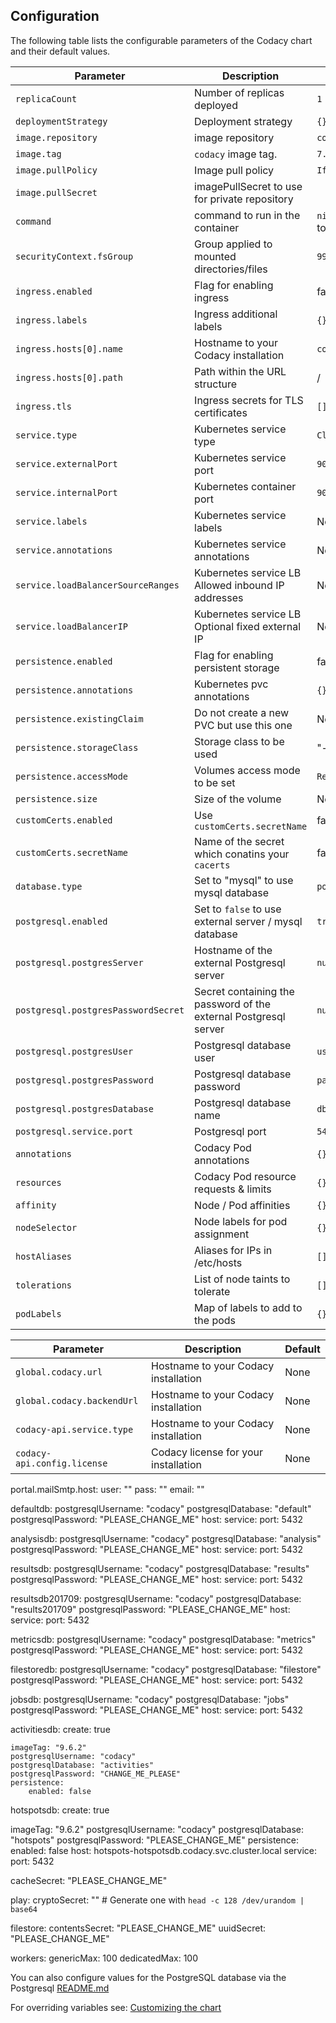 ## Configuration

The following table lists the configurable parameters of the Codacy chart and their default values.

| Parameter                           | Description                                                      | Default                                        |
| ----------------------------------- | ---------------------------------------------------------------- | ---------------------------------------------- |
| `replicaCount`                      | Number of replicas deployed                                      | `1`                                            |
| `deploymentStrategy`                | Deployment strategy                                              | `{}`                                           |
| `image.repository`                  | image repository                                                 | `codacy`                                       |
| `image.tag`                         | `codacy` image tag.                                              | `7.9.1-community`                              |
| `image.pullPolicy`                  | Image pull policy                                                | `IfNotPresent`                                 |
| `image.pullSecret`                  | imagePullSecret to use for private repository                    |                                                |
| `command`                           | command to run in the container                                  | `nil` (need to be set prior to 6.7.6, and 7.4) |
| `securityContext.fsGroup`           | Group applied to mounted directories/files                       | `999`                                          |
| `ingress.enabled`                   | Flag for enabling ingress                                        | false                                          |
| `ingress.labels`                    | Ingress additional labels                                        | `{}`                                           |
| `ingress.hosts[0].name`             | Hostname to your Codacy installation                             | `codacy.organization.com`                      |
| `ingress.hosts[0].path`             | Path within the URL structure                                    | /                                              |
| `ingress.tls`                       | Ingress secrets for TLS certificates                             | `[]`                                           |
| `service.type`                      | Kubernetes service type                                          | `ClusterIP`                                    |
| `service.externalPort`              | Kubernetes service port                                          | `9000`                                         |
| `service.internalPort`              | Kubernetes container port                                        | `9000`                                         |
| `service.labels`                    | Kubernetes service labels                                        | None                                           |
| `service.annotations`               | Kubernetes service annotations                                   | None                                           |
| `service.loadBalancerSourceRanges`  | Kubernetes service LB Allowed inbound IP addresses               | None                                           |
| `service.loadBalancerIP`            | Kubernetes service LB Optional fixed external IP                 | None                                           |
| `persistence.enabled`               | Flag for enabling persistent storage                             | false                                          |
| `persistence.annotations`           | Kubernetes pvc annotations                                       | `{}`                                           |
| `persistence.existingClaim`         | Do not create a new PVC but use this one                         | None                                           |
| `persistence.storageClass`          | Storage class to be used                                         | "-"                                            |
| `persistence.accessMode`            | Volumes access mode to be set                                    | `ReadWriteOnce`                                |
| `persistence.size`                  | Size of the volume                                               | None                                           |
| `customCerts.enabled`               | Use `customCerts.secretName`                                     | false                                          |
| `customCerts.secretName`            | Name of the secret which conatins your `cacerts`                 | false                                          |
| `database.type`                     | Set to "mysql" to use mysql database                             | `postgresql`                                   |
| `postgresql.enabled`                | Set to `false` to use external server / mysql database           | `true`                                         |
| `postgresql.postgresServer`         | Hostname of the external Postgresql server                       | `null`                                         |
| `postgresql.postgresPasswordSecret` | Secret containing the password of the external Postgresql server | `null`                                         |
| `postgresql.postgresUser`           | Postgresql database user                                         | `user`                                         |
| `postgresql.postgresPassword`       | Postgresql database password                                     | `pass`                                         |
| `postgresql.postgresDatabase`       | Postgresql database name                                         | `db`                                           |
| `postgresql.service.port`           | Postgresql port                                                  | `5432`                                         |
| `annotations`                       | Codacy Pod annotations                                           | `{}`                                           |
| `resources`                         | Codacy Pod resource requests & limits                            | `{}`                                           |
| `affinity`                          | Node / Pod affinities                                            | `{}`                                           |
| `nodeSelector`                      | Node labels for pod assignment                                   | `{}`                                           |
| `hostAliases`                       | Aliases for IPs in /etc/hosts                                    | `[]`                                           |
| `tolerations`                       | List of node taints to tolerate                                  | `[]`                                           |
| `podLabels`                         | Map of labels to add to the pods                                 | `{}`                                           |


| Parameter                   | Description                          | Default |
| --------------------------- | ------------------------------------ | ------- |
| `global.codacy.url`         | Hostname to your Codacy installation | None    |
| `global.codacy.backendUrl`  | Hostname to your Codacy installation | None    |
| `codacy-api.service.type`   | Hostname to your Codacy installation | None    |
| `codacy-api.config.license` | Codacy license for your installation | None    |

  portal.mailSmtp.host:
    user: ""
    pass: ""
    email: ""

 defaultdb:
    postgresqlUsername: "codacy"
    postgresqlDatabase: "default"
    postgresqlPassword: "PLEASE_CHANGE_ME"
    host:
    service:
      port: 5432

  analysisdb:
    postgresqlUsername: "codacy"
    postgresqlDatabase: "analysis"
    postgresqlPassword: "PLEASE_CHANGE_ME"
    host:
    service:
      port: 5432

  resultsdb:
    postgresqlUsername: "codacy"
    postgresqlDatabase: "results"
    postgresqlPassword: "PLEASE_CHANGE_ME"
    host:
    service:
      port: 5432

  resultsdb201709:
    postgresqlUsername: "codacy"
    postgresqlDatabase: "results201709"
    postgresqlPassword: "PLEASE_CHANGE_ME"
    host:
    service:
      port: 5432

  metricsdb:
    postgresqlUsername: "codacy"
    postgresqlDatabase: "metrics"
    postgresqlPassword: "PLEASE_CHANGE_ME"
    host:
    service:
      port: 5432

  filestoredb:
    postgresqlUsername: "codacy"
    postgresqlDatabase: "filestore"
    postgresqlPassword: "PLEASE_CHANGE_ME"
    host:
    service:
      port: 5432

  jobsdb:
    postgresqlUsername: "codacy"
    postgresqlDatabase: "jobs"
    postgresqlPassword: "PLEASE_CHANGE_ME"
    host:
    service:
      port: 5432

activitiesdb:
    create: true

    imageTag: "9.6.2"
    postgresqlUsername: "codacy"
    postgresqlDatabase: "activities"
    postgresqlPassword: "CHANGE_ME_PLEASE"
    persistence:
        enabled: false

hotspotsdb:
  create: true

  imageTag: "9.6.2"
  postgresqlUsername: "codacy"
  postgresqlDatabase: "hotspots"
  postgresqlPassword: "PLEASE_CHANGE_ME"
  persistence:
    enabled: false
  host: hotspots-hotspotsdb.codacy.svc.cluster.local
  service:
    port: 5432

  cacheSecret: "PLEASE_CHANGE_ME"

  play:
    cryptoSecret: "" # Generate one with `head -c 128 /dev/urandom | base64`

  filestore:
    contentsSecret: "PLEASE_CHANGE_ME"
    uuidSecret: "PLEASE_CHANGE_ME"


  workers:
    genericMax: 100
    dedicatedMax: 100

You can also configure values for the PostgreSQL database via the Postgresql [README.md](https://github.com/kubernetes/charts/blob/master/stable/postgresql/README.md)

For overriding variables see: [Customizing the chart](https://docs.helm.sh/using_helm/#customizing-the-chart-before-installing)
